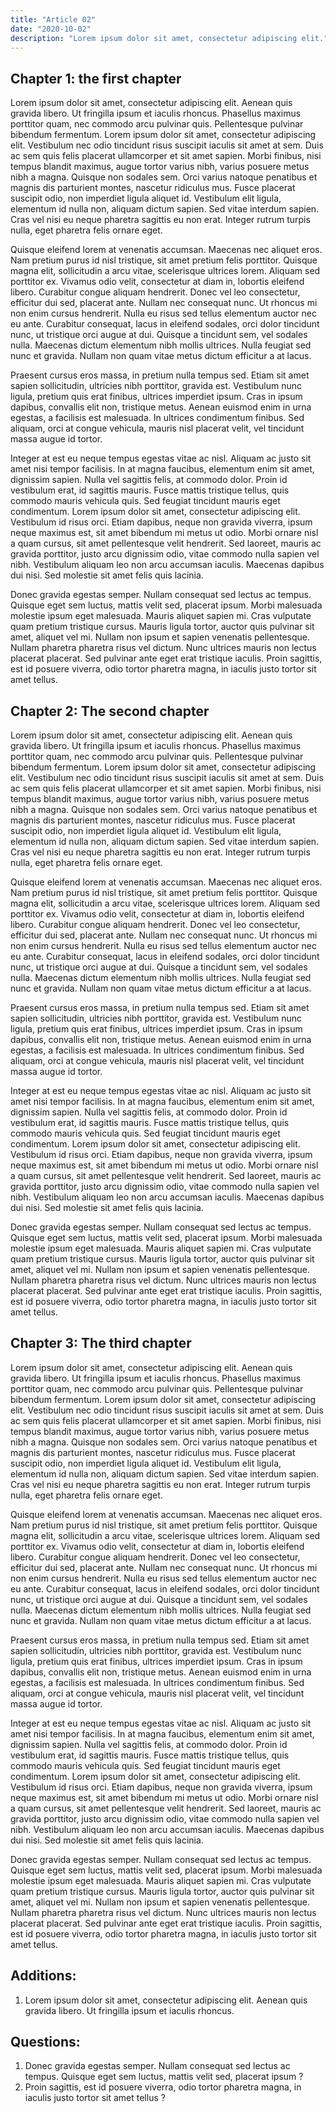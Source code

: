 ```yaml
---
title: "Article 02"
date: "2020-10-02"
description: "Lorem ipsum dolor sit amet, consectetur adipiscing elit."
---
```


## Chapter 1: the first chapter

Lorem ipsum dolor sit amet, consectetur adipiscing elit. Aenean quis gravida libero. Ut fringilla ipsum et iaculis rhoncus. Phasellus maximus porttitor quam, nec commodo arcu pulvinar quis. Pellentesque pulvinar bibendum fermentum. Lorem ipsum dolor sit amet, consectetur adipiscing elit. Vestibulum nec odio tincidunt risus suscipit iaculis sit amet at sem. Duis ac sem quis felis placerat ullamcorper et sit amet sapien. Morbi finibus, nisi tempus blandit maximus, augue tortor varius nibh, varius posuere metus nibh a magna. Quisque non sodales sem. Orci varius natoque penatibus et magnis dis parturient montes, nascetur ridiculus mus. Fusce placerat suscipit odio, non imperdiet ligula aliquet id. Vestibulum elit ligula, elementum id nulla non, aliquam dictum sapien. Sed vitae interdum sapien. Cras vel nisi eu neque pharetra sagittis eu non erat. Integer rutrum turpis nulla, eget pharetra felis ornare eget.

Quisque eleifend lorem at venenatis accumsan. Maecenas nec aliquet eros. Nam pretium purus id nisl tristique, sit amet pretium felis porttitor. Quisque magna elit, sollicitudin a arcu vitae, scelerisque ultrices lorem. Aliquam sed porttitor ex. Vivamus odio velit, consectetur at diam in, lobortis eleifend libero. Curabitur congue aliquam hendrerit. Donec vel leo consectetur, efficitur dui sed, placerat ante. Nullam nec consequat nunc. Ut rhoncus mi non enim cursus hendrerit. Nulla eu risus sed tellus elementum auctor nec eu ante. Curabitur consequat, lacus in eleifend sodales, orci dolor tincidunt nunc, ut tristique orci augue at dui. Quisque a tincidunt sem, vel sodales nulla. Maecenas dictum elementum nibh mollis ultrices. Nulla feugiat sed nunc et gravida. Nullam non quam vitae metus dictum efficitur a at lacus.

Praesent cursus eros massa, in pretium nulla tempus sed. Etiam sit amet sapien sollicitudin, ultricies nibh porttitor, gravida est. Vestibulum nunc ligula, pretium quis erat finibus, ultrices imperdiet ipsum. Cras in ipsum dapibus, convallis elit non, tristique metus. Aenean euismod enim in urna egestas, a facilisis est malesuada. In ultrices condimentum finibus. Sed aliquam, orci at congue vehicula, mauris nisl placerat velit, vel tincidunt massa augue id tortor.

Integer at est eu neque tempus egestas vitae ac nisl. Aliquam ac justo sit amet nisi tempor facilisis. In at magna faucibus, elementum enim sit amet, dignissim sapien. Nulla vel sagittis felis, at commodo dolor. Proin id vestibulum erat, id sagittis mauris. Fusce mattis tristique tellus, quis commodo mauris vehicula quis. Sed feugiat tincidunt mauris eget condimentum. Lorem ipsum dolor sit amet, consectetur adipiscing elit. Vestibulum id risus orci. Etiam dapibus, neque non gravida viverra, ipsum neque maximus est, sit amet bibendum mi metus ut odio. Morbi ornare nisl a quam cursus, sit amet pellentesque velit hendrerit. Sed laoreet, mauris ac gravida porttitor, justo arcu dignissim odio, vitae commodo nulla sapien vel nibh. Vestibulum aliquam leo non arcu accumsan iaculis. Maecenas dapibus dui nisi. Sed molestie sit amet felis quis lacinia.

Donec gravida egestas semper. Nullam consequat sed lectus ac tempus. Quisque eget sem luctus, mattis velit sed, placerat ipsum. Morbi malesuada molestie ipsum eget malesuada. Mauris aliquet sapien mi. Cras vulputate quam pretium tristique cursus. Mauris ligula tortor, auctor quis pulvinar sit amet, aliquet vel mi. Nullam non ipsum et sapien venenatis pellentesque. Nullam pharetra pharetra risus vel dictum. Nunc ultrices mauris non lectus placerat placerat. Sed pulvinar ante eget erat tristique iaculis. Proin sagittis, est id posuere viverra, odio tortor pharetra magna, in iaculis justo tortor sit amet tellus.

## Chapter 2: The second chapter

Lorem ipsum dolor sit amet, consectetur adipiscing elit. Aenean quis gravida libero. Ut fringilla ipsum et iaculis rhoncus. Phasellus maximus porttitor quam, nec commodo arcu pulvinar quis. Pellentesque pulvinar bibendum fermentum. Lorem ipsum dolor sit amet, consectetur adipiscing elit. Vestibulum nec odio tincidunt risus suscipit iaculis sit amet at sem. Duis ac sem quis felis placerat ullamcorper et sit amet sapien. Morbi finibus, nisi tempus blandit maximus, augue tortor varius nibh, varius posuere metus nibh a magna. Quisque non sodales sem. Orci varius natoque penatibus et magnis dis parturient montes, nascetur ridiculus mus. Fusce placerat suscipit odio, non imperdiet ligula aliquet id. Vestibulum elit ligula, elementum id nulla non, aliquam dictum sapien. Sed vitae interdum sapien. Cras vel nisi eu neque pharetra sagittis eu non erat. Integer rutrum turpis nulla, eget pharetra felis ornare eget.

Quisque eleifend lorem at venenatis accumsan. Maecenas nec aliquet eros. Nam pretium purus id nisl tristique, sit amet pretium felis porttitor. Quisque magna elit, sollicitudin a arcu vitae, scelerisque ultrices lorem. Aliquam sed porttitor ex. Vivamus odio velit, consectetur at diam in, lobortis eleifend libero. Curabitur congue aliquam hendrerit. Donec vel leo consectetur, efficitur dui sed, placerat ante. Nullam nec consequat nunc. Ut rhoncus mi non enim cursus hendrerit. Nulla eu risus sed tellus elementum auctor nec eu ante. Curabitur consequat, lacus in eleifend sodales, orci dolor tincidunt nunc, ut tristique orci augue at dui. Quisque a tincidunt sem, vel sodales nulla. Maecenas dictum elementum nibh mollis ultrices. Nulla feugiat sed nunc et gravida. Nullam non quam vitae metus dictum efficitur a at lacus.

Praesent cursus eros massa, in pretium nulla tempus sed. Etiam sit amet sapien sollicitudin, ultricies nibh porttitor, gravida est. Vestibulum nunc ligula, pretium quis erat finibus, ultrices imperdiet ipsum. Cras in ipsum dapibus, convallis elit non, tristique metus. Aenean euismod enim in urna egestas, a facilisis est malesuada. In ultrices condimentum finibus. Sed aliquam, orci at congue vehicula, mauris nisl placerat velit, vel tincidunt massa augue id tortor.

Integer at est eu neque tempus egestas vitae ac nisl. Aliquam ac justo sit amet nisi tempor facilisis. In at magna faucibus, elementum enim sit amet, dignissim sapien. Nulla vel sagittis felis, at commodo dolor. Proin id vestibulum erat, id sagittis mauris. Fusce mattis tristique tellus, quis commodo mauris vehicula quis. Sed feugiat tincidunt mauris eget condimentum. Lorem ipsum dolor sit amet, consectetur adipiscing elit. Vestibulum id risus orci. Etiam dapibus, neque non gravida viverra, ipsum neque maximus est, sit amet bibendum mi metus ut odio. Morbi ornare nisl a quam cursus, sit amet pellentesque velit hendrerit. Sed laoreet, mauris ac gravida porttitor, justo arcu dignissim odio, vitae commodo nulla sapien vel nibh. Vestibulum aliquam leo non arcu accumsan iaculis. Maecenas dapibus dui nisi. Sed molestie sit amet felis quis lacinia.

Donec gravida egestas semper. Nullam consequat sed lectus ac tempus. Quisque eget sem luctus, mattis velit sed, placerat ipsum. Morbi malesuada molestie ipsum eget malesuada. Mauris aliquet sapien mi. Cras vulputate quam pretium tristique cursus. Mauris ligula tortor, auctor quis pulvinar sit amet, aliquet vel mi. Nullam non ipsum et sapien venenatis pellentesque. Nullam pharetra pharetra risus vel dictum. Nunc ultrices mauris non lectus placerat placerat. Sed pulvinar ante eget erat tristique iaculis. Proin sagittis, est id posuere viverra, odio tortor pharetra magna, in iaculis justo tortor sit amet tellus.

## Chapter 3: The third chapter

Lorem ipsum dolor sit amet, consectetur adipiscing elit. Aenean quis gravida libero. Ut fringilla ipsum et iaculis rhoncus. Phasellus maximus porttitor quam, nec commodo arcu pulvinar quis. Pellentesque pulvinar bibendum fermentum. Lorem ipsum dolor sit amet, consectetur adipiscing elit. Vestibulum nec odio tincidunt risus suscipit iaculis sit amet at sem. Duis ac sem quis felis placerat ullamcorper et sit amet sapien. Morbi finibus, nisi tempus blandit maximus, augue tortor varius nibh, varius posuere metus nibh a magna. Quisque non sodales sem. Orci varius natoque penatibus et magnis dis parturient montes, nascetur ridiculus mus. Fusce placerat suscipit odio, non imperdiet ligula aliquet id. Vestibulum elit ligula, elementum id nulla non, aliquam dictum sapien. Sed vitae interdum sapien. Cras vel nisi eu neque pharetra sagittis eu non erat. Integer rutrum turpis nulla, eget pharetra felis ornare eget.

Quisque eleifend lorem at venenatis accumsan. Maecenas nec aliquet eros. Nam pretium purus id nisl tristique, sit amet pretium felis porttitor. Quisque magna elit, sollicitudin a arcu vitae, scelerisque ultrices lorem. Aliquam sed porttitor ex. Vivamus odio velit, consectetur at diam in, lobortis eleifend libero. Curabitur congue aliquam hendrerit. Donec vel leo consectetur, efficitur dui sed, placerat ante. Nullam nec consequat nunc. Ut rhoncus mi non enim cursus hendrerit. Nulla eu risus sed tellus elementum auctor nec eu ante. Curabitur consequat, lacus in eleifend sodales, orci dolor tincidunt nunc, ut tristique orci augue at dui. Quisque a tincidunt sem, vel sodales nulla. Maecenas dictum elementum nibh mollis ultrices. Nulla feugiat sed nunc et gravida. Nullam non quam vitae metus dictum efficitur a at lacus.

Praesent cursus eros massa, in pretium nulla tempus sed. Etiam sit amet sapien sollicitudin, ultricies nibh porttitor, gravida est. Vestibulum nunc ligula, pretium quis erat finibus, ultrices imperdiet ipsum. Cras in ipsum dapibus, convallis elit non, tristique metus. Aenean euismod enim in urna egestas, a facilisis est malesuada. In ultrices condimentum finibus. Sed aliquam, orci at congue vehicula, mauris nisl placerat velit, vel tincidunt massa augue id tortor.

Integer at est eu neque tempus egestas vitae ac nisl. Aliquam ac justo sit amet nisi tempor facilisis. In at magna faucibus, elementum enim sit amet, dignissim sapien. Nulla vel sagittis felis, at commodo dolor. Proin id vestibulum erat, id sagittis mauris. Fusce mattis tristique tellus, quis commodo mauris vehicula quis. Sed feugiat tincidunt mauris eget condimentum. Lorem ipsum dolor sit amet, consectetur adipiscing elit. Vestibulum id risus orci. Etiam dapibus, neque non gravida viverra, ipsum neque maximus est, sit amet bibendum mi metus ut odio. Morbi ornare nisl a quam cursus, sit amet pellentesque velit hendrerit. Sed laoreet, mauris ac gravida porttitor, justo arcu dignissim odio, vitae commodo nulla sapien vel nibh. Vestibulum aliquam leo non arcu accumsan iaculis. Maecenas dapibus dui nisi. Sed molestie sit amet felis quis lacinia.

Donec gravida egestas semper. Nullam consequat sed lectus ac tempus. Quisque eget sem luctus, mattis velit sed, placerat ipsum. Morbi malesuada molestie ipsum eget malesuada. Mauris aliquet sapien mi. Cras vulputate quam pretium tristique cursus. Mauris ligula tortor, auctor quis pulvinar sit amet, aliquet vel mi. Nullam non ipsum et sapien venenatis pellentesque. Nullam pharetra pharetra risus vel dictum. Nunc ultrices mauris non lectus placerat placerat. Sed pulvinar ante eget erat tristique iaculis. Proin sagittis, est id posuere viverra, odio tortor pharetra magna, in iaculis justo tortor sit amet tellus.

## Additions:

1.  Lorem ipsum dolor sit amet, consectetur adipiscing elit. Aenean quis gravida libero. Ut fringilla ipsum et iaculis rhoncus.

## Questions:

1.  Donec gravida egestas semper. Nullam consequat sed lectus ac tempus. Quisque eget sem luctus, mattis velit sed, placerat ipsum ? 
2.  Proin sagittis, est id posuere viverra, odio tortor pharetra magna, in iaculis justo tortor sit amet tellus ?
